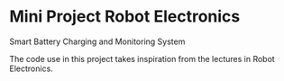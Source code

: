 # Mini Project Robot Electronics
Smart Battery Charging and Monitoring System

The code use in this project takes inspiration from the lectures in Robot Electronics.
